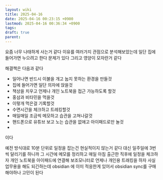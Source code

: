 ```yaml
---
layout: wiki
title: 2025-04-16
date: 2025-04-16 00:23:15 +0900
lastmod: 2025-04-16 00:36:34 +0900
tags: 
draft: true
parent: 
---
```

요즘 너무 나태하게 사는거 같다
이유를 여러가지 관점으로 분석해보았는데
일단 집에 들어가면 누으려고 한다
문제가 있다
그리고 영양이 모자란거 같다

해결책은 다음과 같다
- 일어나면 반드시 이불을 개고 눕지 못하는 환경을 만들것
- 집에 들어가면 일단 의자에 앉을것
- 책상을 치우고 언제나 개인 노트북을 접근 가능하도록 할것
- 홍삼과 비타민을 먹을것
- 이렇개 먹은걸 기록할것
- 수면시간을 체크하고 트레킹할것
- 매일매일 조금씩 메모하고 습관을 고쳐나갈것
- 핸드폰으로 유튜브 보고 노는 습관을 없애고 아이패드로만 놀것
- 
이다

예전 방식대로 10분 단위로 일정을 잡는건 현실적이지 않는거 같다
대신 일주일에 3번씩 달리기를 하니까 그 시간에 메모를 정리하고 매일 아침 출근한 직후에 일정을 체크하자
개인 노트북을 아이패드에 연결해 보조모니터로 언제나 개인용 트래킹을 하자
사실 업무용을 해도 되긴하는데 obsidian 에 이미 적응한게 있어서 obsidian sync를 구매해야하나 고민이 된다
